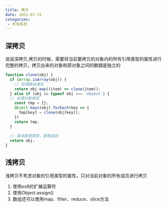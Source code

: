 ```yaml
---
title: 拷贝
date: 2021-07-15
categories: 
 - 手写系列
---
```


## 深拷贝
说说深拷贝,拷贝的时候，需要将当前要拷贝的对象内的所有引用类型的属性进行完整的拷贝，拷贝出来的对象和原对象之间的数据是独立的
```javascript
function clone(obj) {
  if (Array.isArray(obj)) {
    // 处理数组类型
    return obj.map((item) => clone(item));
  } else if (obj && typeof obj === 'object') {
  // 处理对象类型
    const tmp = {};
    Object.keys(obj).forEach(key => {
      tmp[key] = clone(obj[key]);
    })
    return tmp;
  }
  
  // 基本数据类型，直接返回
  return obj;
}
```

## 浅拷贝
浅拷贝不考虑对象的引用类型的属性，只对当前对象的所有成员进行拷贝
1. 使用es6的扩展运算符
2. 使用Object.assign()
3. 数组还可以使用map、filter、reduce、slice方法